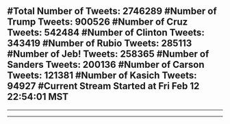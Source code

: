 #Total Number of Tweets: 2746289 
#Number of Trump Tweets: 900526
#Number of Cruz Tweets: 542484
#Number of Clinton Tweets: 343419
#Number of Rubio Tweets: 285113
#Number of Jeb! Tweets: 258365
#Number of Sanders Tweets: 200136
#Number of Carson Tweets: 121381
#Number of Kasich Tweets: 94927
#Current Stream Started at Fri Feb 12 22:54:01 MST
---
---
---
